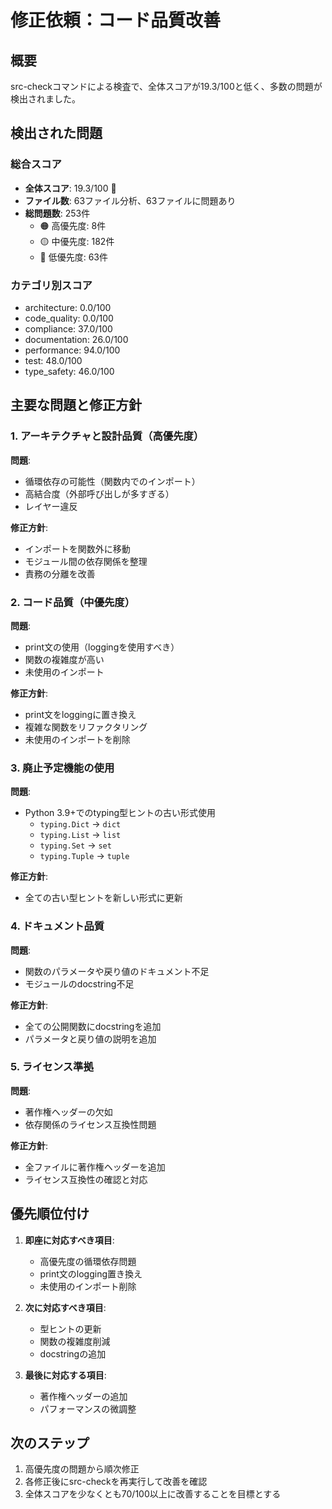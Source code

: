 # 修正依頼：コード品質改善

## 概要
src-checkコマンドによる検査で、全体スコアが19.3/100と低く、多数の問題が検出されました。

## 検出された問題

### 総合スコア
- **全体スコア**: 19.3/100 🔴
- **ファイル数**: 63ファイル分析、63ファイルに問題あり
- **総問題数**: 253件
  - 🟠 高優先度: 8件
  - 🟡 中優先度: 182件
  - 🔵 低優先度: 63件

### カテゴリ別スコア
- architecture: 0.0/100
- code_quality: 0.0/100
- compliance: 37.0/100
- documentation: 26.0/100
- performance: 94.0/100
- test: 48.0/100
- type_safety: 46.0/100

## 主要な問題と修正方針

### 1. アーキテクチャと設計品質（高優先度）
**問題**:
- 循環依存の可能性（関数内でのインポート）
- 高結合度（外部呼び出しが多すぎる）
- レイヤー違反

**修正方針**:
- インポートを関数外に移動
- モジュール間の依存関係を整理
- 責務の分離を改善

### 2. コード品質（中優先度）
**問題**:
- print文の使用（loggingを使用すべき）
- 関数の複雑度が高い
- 未使用のインポート

**修正方針**:
- print文をloggingに置き換え
- 複雑な関数をリファクタリング
- 未使用のインポートを削除

### 3. 廃止予定機能の使用
**問題**:
- Python 3.9+でのtyping型ヒントの古い形式使用
  - `typing.Dict` → `dict`
  - `typing.List` → `list`
  - `typing.Set` → `set`
  - `typing.Tuple` → `tuple`

**修正方針**:
- 全ての古い型ヒントを新しい形式に更新

### 4. ドキュメント品質
**問題**:
- 関数のパラメータや戻り値のドキュメント不足
- モジュールのdocstring不足

**修正方針**:
- 全ての公開関数にdocstringを追加
- パラメータと戻り値の説明を追加

### 5. ライセンス準拠
**問題**:
- 著作権ヘッダーの欠如
- 依存関係のライセンス互換性問題

**修正方針**:
- 全ファイルに著作権ヘッダーを追加
- ライセンス互換性の確認と対応

## 優先順位付け

1. **即座に対応すべき項目**:
   - 高優先度の循環依存問題
   - print文のlogging置き換え
   - 未使用のインポート削除

2. **次に対応すべき項目**:
   - 型ヒントの更新
   - 関数の複雑度削減
   - docstringの追加

3. **最後に対応する項目**:
   - 著作権ヘッダーの追加
   - パフォーマンスの微調整

## 次のステップ

1. 高優先度の問題から順次修正
2. 各修正後にsrc-checkを再実行して改善を確認
3. 全体スコアを少なくとも70/100以上に改善することを目標とする